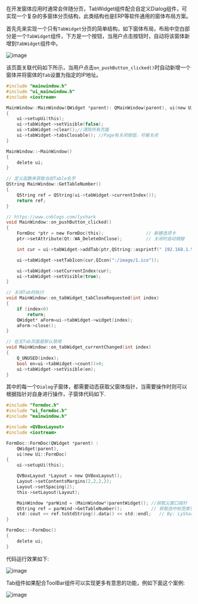 在开发窗体应用时通常会伴随分页，TabWidget组件配合自定义Dialog组件，可实现一个复杂的多窗体分页结构，此类结构也是ERP等软件通用的窗体布局方案。

首先先来实现一个只有`TabWidget`分页的简单结构，如下窗体布局，布局中空白部分是一个`TabWidget`组件，下方是一个按钮，当用户点击按钮时，自动将该窗体新增到`TabWidget`组件中。

![image](https://user-images.githubusercontent.com/52789403/188530695-70f1a654-335d-4da4-afd4-33020ebdb19f.png)


该页面关联代码如下所示，当用户点击`on_pushButton_clicked()`时自动新增一个窗体并将窗体的`Tab`设置为指定的IP地址。
```C
#include "mainwindow.h"
#include "ui_mainwindow.h"
#include <iostream>

MainWindow::MainWindow(QWidget *parent): QMainWindow(parent), ui(new Ui::MainWindow)
{
    ui->setupUi(this);
    ui->tabWidget->setVisible(false);
    ui->tabWidget->clear();//清除所有页面
    ui->tabWidget->tabsClosable(); //Page有关闭按钮，可被关闭
}

MainWindow::~MainWindow()
{
    delete ui;
}

// 定义函数来获取当前Table名字
QString MainWindow::GetTableNumber()
{
    QString ref = QString(ui->tabWidget->currentIndex());
    return ref;
}

// https://www.cnblogs.com/lyshark
void MainWindow::on_pushButton_clicked()
{
    FormDoc *ptr = new FormDoc(this);                // 新建选项卡
    ptr->setAttribute(Qt::WA_DeleteOnClose);         // 关闭时自动销毁

    int cur = ui->tabWidget->addTab(ptr,QString::asprintf(" 192.168.1.%d",ui->tabWidget->count()));

    ui->tabWidget->setTabIcon(cur,QIcon(":/image/1.ico"));

    ui->tabWidget->setCurrentIndex(cur);
    ui->tabWidget->setVisible(true);
}

// 关闭Tab时执行
void MainWindow::on_tabWidget_tabCloseRequested(int index)
{
    if (index<0)
        return;
    QWidget* aForm=ui->tabWidget->widget(index);
    aForm->close();
}

// 在无Tab页面是默认禁用
void MainWindow::on_tabWidget_currentChanged(int index)
{
    Q_UNUSED(index);
    bool en=ui->tabWidget->count()>0;
    ui->tabWidget->setVisible(en);
}
```
其中的每一个`Dialog`子窗体，都需要动态获取父窗体指针，当需要操作时则可以根据指针对自身进行操作，子窗体代码如下.
```C
#include "formdoc.h"
#include "ui_formdoc.h"
#include "mainwindow.h"

#include <QVBoxLayout>
#include <iostream>

FormDoc::FormDoc(QWidget *parent) :
    QWidget(parent),
    ui(new Ui::FormDoc)
{
    ui->setupUi(this);

    QVBoxLayout *Layout = new QVBoxLayout();
    Layout->setContentsMargins(2,2,2,2);
    Layout->setSpacing(2);
    this->setLayout(Layout);

    MainWindow *parWind = (MainWindow*)parentWidget(); //获取父窗口指针
    QString ref = parWind->GetTableNumber();           // 获取选中标签索引
    std::cout << ref.toStdString().data() << std::endl;   // By: LyShark
}

FormDoc::~FormDoc()
{
    delete ui;
}
```

代码运行效果如下:

![image](https://user-images.githubusercontent.com/52789403/188530724-326d96e0-7661-46f1-9009-bbeb6531d30b.png)


Tab组件如果配合ToolBar组件可以实现更多有意思的功能，例如下面这个案例:

![image](https://user-images.githubusercontent.com/52789403/188530738-c55b67fe-9701-4145-b611-bfc3f4ec782c.png)
